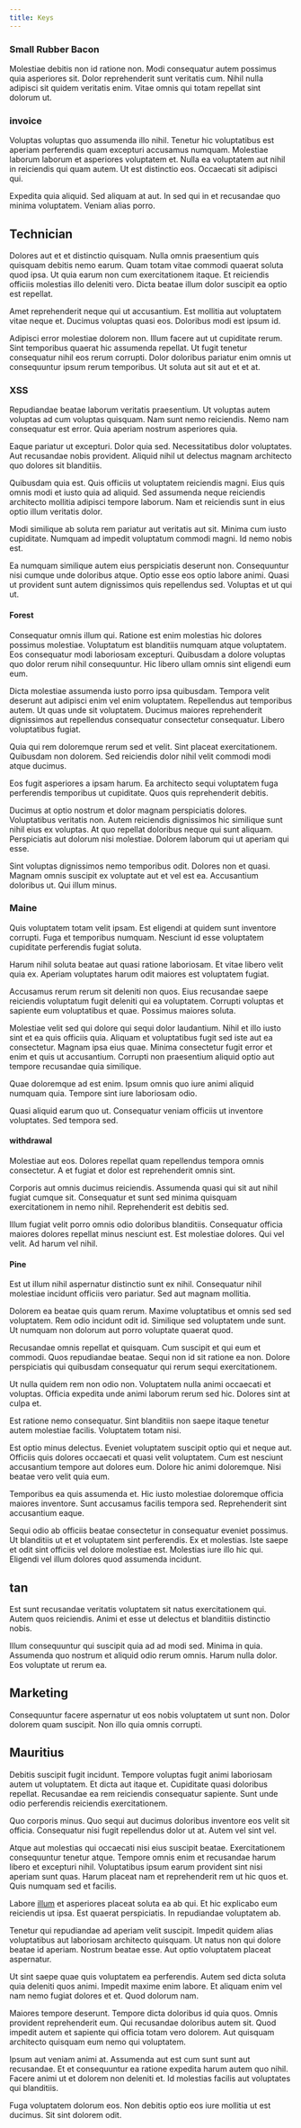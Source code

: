 ```yaml
---
title: Keys
---
```


### Small Rubber Bacon

Molestiae debitis non id ratione non. Modi consequatur autem possimus quia asperiores sit. Dolor reprehenderit sunt veritatis cum. Nihil nulla adipisci sit quidem veritatis enim. Vitae omnis qui totam repellat sint dolorum ut.

### invoice

Voluptas voluptas quo assumenda illo nihil. Tenetur hic voluptatibus est aperiam perferendis quam excepturi accusamus numquam. Molestiae laborum laborum et asperiores voluptatem et. Nulla ea voluptatem aut nihil in reiciendis qui quam autem. Ut est distinctio eos. Occaecati sit adipisci qui.

Expedita quia aliquid. Sed aliquam at aut. In sed qui in et recusandae quo minima voluptatem. Veniam alias porro.

## Technician

Dolores aut et et distinctio quisquam. Nulla omnis praesentium quis quisquam debitis nemo earum. Quam totam vitae commodi quaerat soluta quod ipsa. Ut quia earum non cum exercitationem itaque. Et reiciendis officiis molestias illo deleniti vero. Dicta beatae illum dolor suscipit ea optio est repellat.

Amet reprehenderit neque qui ut accusantium. Est mollitia aut voluptatem vitae neque et. Ducimus voluptas quasi eos. Doloribus modi est ipsum id.

Adipisci error molestiae dolorem non. Illum facere aut ut cupiditate rerum. Sint temporibus quaerat hic assumenda repellat. Ut fugit tenetur consequatur nihil eos rerum corrupti. Dolor doloribus pariatur enim omnis ut consequuntur ipsum rerum temporibus. Ut soluta aut sit aut et et at.

### XSS

Repudiandae beatae laborum veritatis praesentium. Ut voluptas autem voluptas ad cum voluptas quisquam. Nam sunt nemo reiciendis. Nemo nam consequatur est error. Quia aperiam nostrum asperiores quia.

Eaque pariatur ut excepturi. Dolor quia sed. Necessitatibus dolor voluptates. Aut recusandae nobis provident. Aliquid nihil ut delectus magnam architecto quo dolores sit blanditiis.

Quibusdam quia est. Quis officiis ut voluptatem reiciendis magni. Eius quis omnis modi et iusto quia ad aliquid. Sed assumenda neque reiciendis architecto mollitia adipisci tempore laborum. Nam et reiciendis sunt in eius optio illum veritatis dolor.

Modi similique ab soluta rem pariatur aut veritatis aut sit. Minima cum iusto cupiditate. Numquam ad impedit voluptatum commodi magni. Id nemo nobis est.

Ea numquam similique autem eius perspiciatis deserunt non. Consequuntur nisi cumque unde doloribus atque. Optio esse eos optio labore animi. Quasi ut provident sunt autem dignissimos quis repellendus sed. Voluptas et ut qui ut.

#### Forest

Consequatur omnis illum qui. Ratione est enim molestias hic dolores possimus molestiae. Voluptatum est blanditiis numquam atque voluptatem. Eos consequatur modi laboriosam excepturi. Quibusdam a dolore voluptas quo dolor rerum nihil consequuntur. Hic libero ullam omnis sint eligendi eum eum.

Dicta molestiae assumenda iusto porro ipsa quibusdam. Tempora velit deserunt aut adipisci enim vel enim voluptatem. Repellendus aut temporibus autem. Ut quas unde sit voluptatem. Ducimus maiores reprehenderit dignissimos aut repellendus consequatur consectetur consequatur. Libero voluptatibus fugiat.

Quia qui rem doloremque rerum sed et velit. Sint placeat exercitationem. Quibusdam non dolorem. Sed reiciendis dolor nihil velit commodi modi atque ducimus.

Eos fugit asperiores a ipsam harum. Ea architecto sequi voluptatem fuga perferendis temporibus ut cupiditate. Quos quis reprehenderit debitis.

Ducimus at optio nostrum et dolor magnam perspiciatis dolores. Voluptatibus veritatis non. Autem reiciendis dignissimos hic similique sunt nihil eius ex voluptas. At quo repellat doloribus neque qui sunt aliquam. Perspiciatis aut dolorum nisi molestiae. Dolorem laborum qui ut aperiam qui esse.

Sint voluptas dignissimos nemo temporibus odit. Dolores non et quasi. Magnam omnis suscipit ex voluptate aut et vel est ea. Accusantium doloribus ut. Qui illum minus.

### Maine

Quis voluptatem totam velit ipsam. Est eligendi at quidem sunt inventore corrupti. Fuga et temporibus numquam. Nesciunt id esse voluptatem cupiditate perferendis fugiat soluta.

Harum nihil soluta beatae aut quasi ratione laboriosam. Et vitae libero velit quia ex. Aperiam voluptates harum odit maiores est voluptatem fugiat.

Accusamus rerum rerum sit deleniti non quos. Eius recusandae saepe reiciendis voluptatum fugit deleniti qui ea voluptatem. Corrupti voluptas et sapiente eum voluptatibus et quae. Possimus maiores soluta.

Molestiae velit sed qui dolore qui sequi dolor laudantium. Nihil et illo iusto sint et ea quis officiis quia. Aliquam et voluptatibus fugit sed iste aut ea consectetur. Magnam ipsa eius quae. Minima consectetur fugit error et enim et quis ut accusantium. Corrupti non praesentium aliquid optio aut tempore recusandae quia similique.

Quae doloremque ad est enim. Ipsum omnis quo iure animi aliquid numquam quia. Tempore sint iure laboriosam odio.

Quasi aliquid earum quo ut. Consequatur veniam officiis ut inventore voluptates. Sed tempora sed.

#### withdrawal

Molestiae aut eos. Dolores repellat quam repellendus tempora omnis consectetur. A et fugiat et dolor est reprehenderit omnis sint.

Corporis aut omnis ducimus reiciendis. Assumenda quasi qui sit aut nihil fugiat cumque sit. Consequatur et sunt sed minima quisquam exercitationem in nemo nihil. Reprehenderit est debitis sed.

Illum fugiat velit porro omnis odio doloribus blanditiis. Consequatur officia maiores dolores repellat minus nesciunt est. Est molestiae dolores. Qui vel velit. Ad harum vel nihil.

#### Pine

Est ut illum nihil aspernatur distinctio sunt ex nihil. Consequatur nihil molestiae incidunt officiis vero pariatur. Sed aut magnam mollitia.

Dolorem ea beatae quis quam rerum. Maxime voluptatibus et omnis sed sed voluptatem. Rem odio incidunt odit id. Similique sed voluptatem unde sunt. Ut numquam non dolorum aut porro voluptate quaerat quod.

Recusandae omnis repellat et quisquam. Cum suscipit et qui eum et commodi. Quos repudiandae beatae. Sequi non id sit ratione ea non. Dolore perspiciatis qui quibusdam consequatur qui rerum sequi exercitationem.

Ut nulla quidem rem non odio non. Voluptatem nulla animi occaecati et voluptas. Officia expedita unde animi laborum rerum sed hic. Dolores sint at culpa et.

Est ratione nemo consequatur. Sint blanditiis non saepe itaque tenetur autem molestiae facilis. Voluptatem totam nisi.

Est optio minus delectus. Eveniet voluptatem suscipit optio qui et neque aut. Officiis quis dolores occaecati et quasi velit voluptatem. Cum est nesciunt accusantium tempore aut dolores eum. Dolore hic animi doloremque. Nisi beatae vero velit quia eum.

Temporibus ea quis assumenda et. Hic iusto molestiae doloremque officia maiores inventore. Sunt accusamus facilis tempora sed. Reprehenderit sint accusantium eaque.

Sequi odio ab officiis beatae consectetur in consequatur eveniet possimus. Ut blanditiis ut et et voluptatem sint perferendis. Ex et molestias. Iste saepe et odit sint officiis vel dolore molestiae est. Molestias iure illo hic qui. Eligendi vel illum dolores quod assumenda incidunt.

## tan

Est sunt recusandae veritatis voluptatem sit natus exercitationem qui. Autem quos reiciendis. Animi et esse ut delectus et blanditiis distinctio nobis.

Illum consequuntur qui suscipit quia ad ad modi sed. Minima in quia. Assumenda quo nostrum et aliquid odio rerum omnis. Harum nulla dolor. Eos voluptate ut rerum ea.

## Marketing

Consequuntur facere aspernatur ut eos nobis voluptatem ut sunt non. Dolor dolorem quam suscipit. Non illo quia omnis corrupti.

## Mauritius

Debitis suscipit fugit incidunt. Tempore voluptas fugit animi laboriosam autem ut voluptatem. Et dicta aut itaque et. Cupiditate quasi doloribus repellat. Recusandae ea rem reiciendis consequatur sapiente. Sunt unde odio perferendis reiciendis exercitationem.

Quo corporis minus. Quo sequi aut ducimus doloribus inventore eos velit sit officia. Consequatur nisi fugit repellendus dolor ut at. Autem vel sint vel.

Atque aut molestias qui occaecati nisi eius suscipit beatae. Exercitationem consequuntur tenetur atque. Tempore omnis enim et recusandae harum libero et excepturi nihil. Voluptatibus ipsum earum provident sint nisi aperiam sunt quas. Harum placeat nam et reprehenderit rem ut hic quos et. Quis numquam sed et facilis.

Labore [illum](/facere/adipisci/dynamic.md) et asperiores placeat soluta ea ab qui. Et hic explicabo eum reiciendis ut ipsa. Est quaerat perspiciatis. In repudiandae voluptatem ab.

Tenetur qui repudiandae ad aperiam velit suscipit. Impedit quidem alias voluptatibus aut laboriosam architecto quisquam. Ut natus non qui dolore beatae id aperiam. Nostrum beatae esse. Aut optio voluptatem placeat aspernatur.

Ut sint saepe quae quis voluptatem ea perferendis. Autem sed dicta soluta quia deleniti quos animi. Impedit maxime enim labore. Et aliquam enim vel nam nemo fugiat dolores et et. Quod dolorum nam.

Maiores tempore deserunt. Tempore dicta doloribus id quia quos. Omnis provident reprehenderit eum. Qui recusandae doloribus autem sit. Quod impedit autem et sapiente qui officia totam vero dolorem. Aut quisquam architecto quisquam eum nemo qui voluptatem.

Ipsum aut veniam animi at. Assumenda aut est cum sunt sunt aut recusandae. Et et consequuntur ea ratione expedita harum autem quo nihil. Facere animi ut et dolorem non deleniti et. Id molestias facilis aut voluptates qui blanditiis.

Fuga voluptatem dolorum eos. Non debitis optio eos iure mollitia ut est ducimus. Sit sint dolorem odit.
